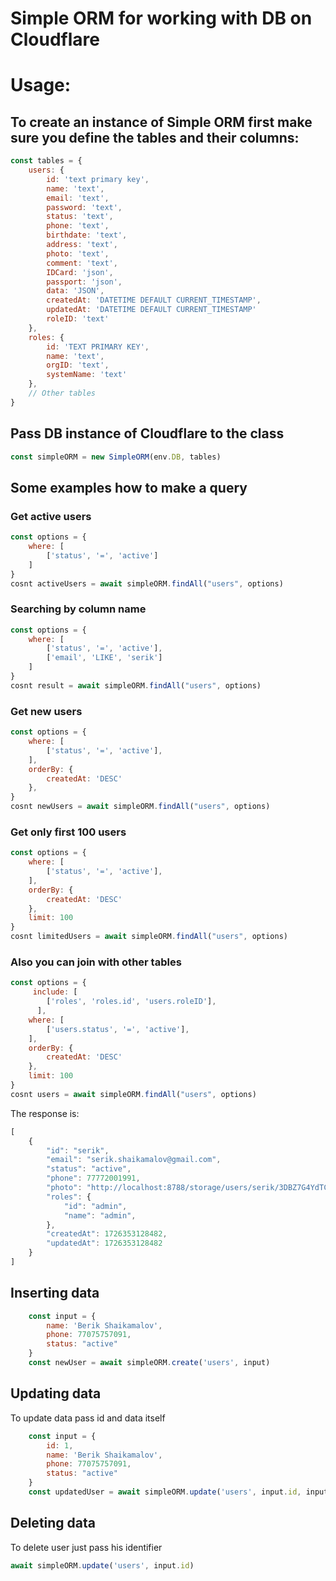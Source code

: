 # Simple ORM for working with DB on Cloudflare


# Usage:
## To create an instance of Simple ORM first make sure you define the tables and their columns:
```js
const tables = {
    users: {
        id: 'text primary key',
        name: 'text',
        email: 'text',
        password: 'text',
        status: 'text',
        phone: 'text',
        birthdate: 'text',
        address: 'text',
        photo: 'text',
        comment: 'text',
        IDCard: 'json',
        passport: 'json',
        data: 'JSON',
        createdAt: 'DATETIME DEFAULT CURRENT_TIMESTAMP',
        updatedAt: 'DATETIME DEFAULT CURRENT_TIMESTAMP'
        roleID: 'text'
    },
    roles: {
        id: 'TEXT PRIMARY KEY',
        name: 'text',
        orgID: 'text',
        systemName: 'text'
    },
    // Other tables
}
```

## Pass DB instance of Cloudflare to the class

```js
const simpleORM = new SimpleORM(env.DB, tables)
```


## Some examples how to make a query

###  Get active users

```js
const options = {
    where: [
        ['status', '=', 'active']
    ]    
}
cosnt activeUsers = await simpleORM.findAll("users", options)
```

### Searching by column name
```js
const options = {
    where: [
        ['status', '=', 'active'],
        ['email', 'LIKE', 'serik']
    ]    
}
cosnt result = await simpleORM.findAll("users", options)
```

### Get new users
```js
const options = {
    where: [
        ['status', '=', 'active'],        
    ],
    orderBy: {
        createdAt: 'DESC'
    },
}
cosnt newUsers = await simpleORM.findAll("users", options)
```

### Get only first 100 users
```js
const options = {
    where: [
        ['status', '=', 'active'],        
    ],
    orderBy: {
        createdAt: 'DESC'
    },
    limit: 100
}
cosnt limitedUsers = await simpleORM.findAll("users", options)
```

### Also you can join with other tables
```js
const options = {
     include: [
        ['roles', 'roles.id', 'users.roleID'],        
      ],
    where: [
        ['users.status', '=', 'active'],        
    ],
    orderBy: {
        createdAt: 'DESC'
    },
    limit: 100
}
cosnt users = await simpleORM.findAll("users", options)
```

The response is:

```js
[
    {
        "id": "serik",
        "email": "serik.shaikamalov@gmail.com",                
        "status": "active",
        "phone": 77772001991,
        "photo": "http://localhost:8788/storage/users/serik/3DBZ7G4YdTCL4UQtx5fnM-square_1200-2.jpg",
        "roles": {
            "id": "admin",
            "name": "admin",                   
        },               
        "createdAt": 1726353128482,
        "updatedAt": 1726353128482
    }
]

```



## Inserting data

```js
    const input = {
        name: 'Berik Shaikamalov',
        phone: 77075757091,
        status: "active"
    }
    const newUser = await simpleORM.create('users', input)
```


## Updating data
To update data pass id and data itself
```js
    const input = {
        id: 1,
        name: 'Berik Shaikamalov',
        phone: 77075757091,
        status: "active"
    }
    const updatedUser = await simpleORM.update('users', input.id, input)
```


## Deleting data
To delete user just pass his identifier
```js
await simpleORM.update('users', input.id)
```